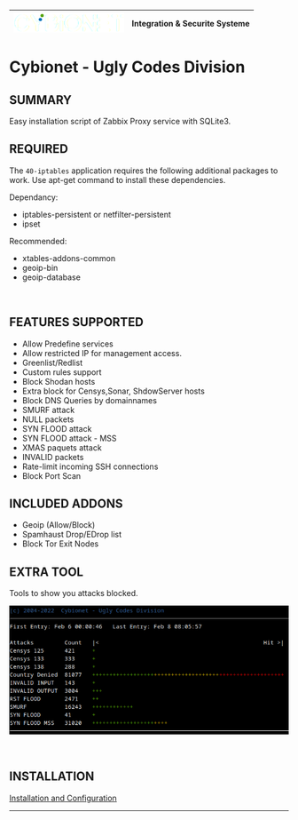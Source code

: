 | ![alt text][logo] | Integration & Securite Systeme |
| ------------- |:-------------:|

# Cybionet - Ugly Codes Division

## SUMMARY

Easy installation script of Zabbix Proxy service with SQLite3.


## REQUIRED

The `40-iptables` application requires the following additional packages to work. Use apt-get command to install these dependencies.

Dependancy: 
 - iptables-persistent or netfilter-persistent
 - ipset

Recommended:
 - xtables-addons-common
 - geoip-bin
 - geoip-database

<br>

## FEATURES SUPPORTED

- Allow Predefine services
- Allow restricted IP for management access.
- Greenlist/Redlist
- Custom rules support
- Block Shodan hosts
- Extra block for Censys,Sonar, ShdowServer hosts
- Block DNS Queries by domainnames
- SMURF attack
- NULL packets
- SYN FLOOD attack
- SYN FLOOD attack - MSS
- XMAS paquets attack
- INVALID packets
- Rate-limit incoming SSH connections
- Block Port Scan


## INCLUDED ADDONS
- Geoip (Allow/Block)
- Spamhaust Drop/EDrop list
- Block Tor Exit Nodes

## EXTRA TOOL

Tools to show you attacks blocked.

![Attacks Graph Report](./md/ATTGRAPH.png "Attack Graph Report")

<br>

## INSTALLATION

[Installation and Configuration](INSTALL.md) 

---
[logo]: ./md/logo.png "Cybionet"
